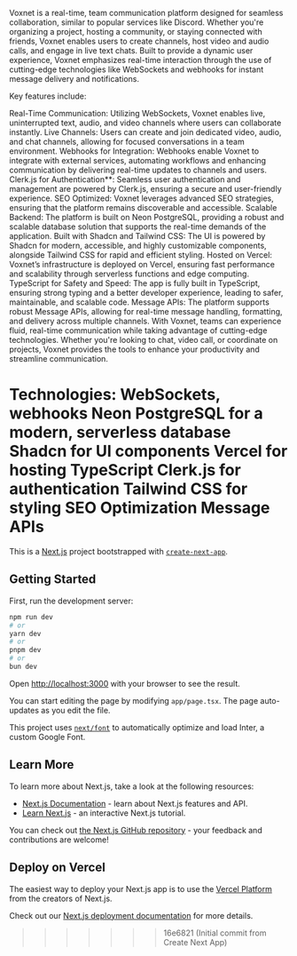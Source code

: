 
Voxnet is a real-time, team communication platform designed for seamless collaboration, similar to popular services like Discord. Whether you're organizing a project, hosting a community, or staying connected with friends, Voxnet enables users to create channels, host video and audio calls, and engage in live text chats. Built to provide a dynamic user experience, Voxnet emphasizes real-time interaction through the use of cutting-edge technologies like WebSockets and webhooks for instant message delivery and notifications.

Key features include:

Real-Time Communication: Utilizing WebSockets, Voxnet enables live, uninterrupted text, audio, and video channels where users can collaborate instantly.
Live Channels: Users can create and join dedicated video, audio, and chat channels, allowing for focused conversations in a team environment.
Webhooks for Integration: Webhooks enable Voxnet to integrate with external services, automating workflows and enhancing communication by delivering real-time updates to channels and users.
Clerk.js for Authentication**: Seamless user authentication and management are powered by Clerk.js, ensuring a secure and user-friendly experience.
SEO Optimized: Voxnet leverages advanced SEO strategies, ensuring that the platform remains discoverable and accessible.
Scalable Backend: The platform is built on Neon PostgreSQL, providing a robust and scalable database solution that supports the real-time demands of the application.
Built with Shadcn and Tailwind CSS: The UI is powered by Shadcn for modern, accessible, and highly customizable components, alongside Tailwind CSS for rapid and efficient styling.
Hosted on Vercel: Voxnet’s infrastructure is deployed on Vercel, ensuring fast performance and scalability through serverless functions and edge computing.
TypeScript for Safety and Speed: The app is fully built in TypeScript, ensuring strong typing and a better developer experience, leading to safer, maintainable, and scalable code.
Message APIs: The platform supports robust Message APIs, allowing for real-time message handling, formatting, and delivery across multiple channels.
With Voxnet, teams can experience fluid, real-time communication while taking advantage of cutting-edge technologies. Whether you're looking to chat, video call, or coordinate on projects, Voxnet provides the tools to enhance your productivity and streamline communication.

Technologies:
WebSockets, webhooks
Neon PostgreSQL for a modern, serverless database
Shadcn for UI components
Vercel for hosting
TypeScript
Clerk.js for authentication
Tailwind CSS for styling
SEO Optimization
Message APIs
=======
This is a [Next.js](https://nextjs.org/) project bootstrapped with [`create-next-app`](https://github.com/vercel/next.js/tree/canary/packages/create-next-app).

## Getting Started

First, run the development server:

```bash
npm run dev
# or
yarn dev
# or
pnpm dev
# or
bun dev
```

Open [http://localhost:3000](http://localhost:3000) with your browser to see the result.

You can start editing the page by modifying `app/page.tsx`. The page auto-updates as you edit the file.

This project uses [`next/font`](https://nextjs.org/docs/basic-features/font-optimization) to automatically optimize and load Inter, a custom Google Font.

## Learn More

To learn more about Next.js, take a look at the following resources:

- [Next.js Documentation](https://nextjs.org/docs) - learn about Next.js features and API.
- [Learn Next.js](https://nextjs.org/learn) - an interactive Next.js tutorial.

You can check out [the Next.js GitHub repository](https://github.com/vercel/next.js/) - your feedback and contributions are welcome!

## Deploy on Vercel

The easiest way to deploy your Next.js app is to use the [Vercel Platform](https://vercel.com/new?utm_medium=default-template&filter=next.js&utm_source=create-next-app&utm_campaign=create-next-app-readme) from the creators of Next.js.

Check out our [Next.js deployment documentation](https://nextjs.org/docs/deployment) for more details.
>>>>>>> 16e6821 (Initial commit from Create Next App)
